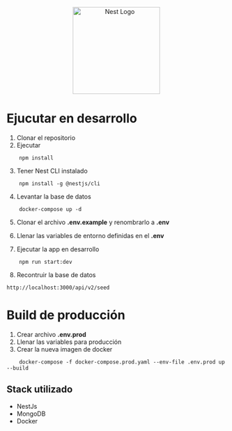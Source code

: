 <p align="center">
  <a href="http://nestjs.com/" target="blank"><img src="https://nestjs.com/img/logo-small.svg" width="200" alt="Nest Logo" /></a>
</p>

# Ejucutar en desarrollo

1. Clonar el repositorio
2. Ejecutar

```
    npm install
```

3. Tener Nest CLI instalado

```
    npm install -g @nestjs/cli
```

4. Levantar la base de datos

```
    docker-compose up -d
```

5. Clonar el archivo **.env.example** y renombrarlo a **.env**

6. Llenar las variables de entorno definidas en el **.env**

7. Ejecutar la app en desarrollo

```
    npm run start:dev
```

8. Recontruir la base de datos

```
http://localhost:3000/api/v2/seed
```

# Build de producción

1. Crear archivo **.env.prod**
2. Llenar las variables para producción
3. Crear la nueva imagen de docker

```dotnetcli
    docker-compose -f docker-compose.prod.yaml --env-file .env.prod up --build
```

## Stack utilizado

- NestJs
- MongoDB
- Docker
